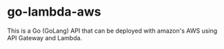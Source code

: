 # go-lambda-aws
This is a Go (GoLang) API that can be deployed with amazon's AWS using API Gateway and Lambda.
